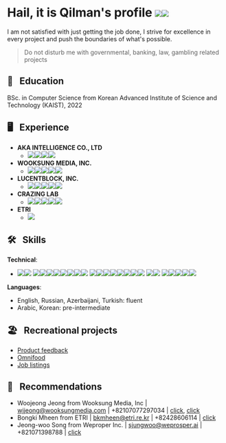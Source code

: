 # Hail, it is Qilman's profile [![](https://img.shields.io/badge/-LinkedIn-0A66C2?style=flat-square&logo=LinkedIn&logoColor=ffffff)](https://www.linkedin.com/in/gylmanbm/)<a href = "mailto:gylmanbm@gmail.com"><img src="https://img.shields.io/badge/-Gmail-EA4335?style=flat-square&logo=Gmail&logoColor=ffffff"/></a>



I am not satisfied with just getting the job done, I strive for excellence in every project and push the boundaries of what's possible.
> Do not disturb me with governmental, banking, law, gambling related projects
## :closed_book: &nbsp; Education

BSc. in Computer Science from Korean Advanced Institute of Science and Technology (KAIST), 2022

## :desktop_computer: &nbsp; Experience

- **AKA INTELLIGENCE CO., LTD** 
    - ![](https://img.shields.io/badge/-React-blue?style=flat-square&logo=react&logoColor=61DAFB)![](https://img.shields.io/badge/-SemanticUI-35BDB2?style=flat-square&logo=semanticuireact&logoColor=white)![](https://img.shields.io/badge/-Express-000000?style=flat-square&logo=express&logoColor=ffffff)![](https://img.shields.io/badge/-Node-339933?style=flat-square&logo=Node.js&logoColor=ffffff) 
- **WOOKSUNG MEDIA, INC.**
    - ![](https://img.shields.io/badge/-React-blue?style=flat-square&logo=react&logoColor=61DAFB)![](https://img.shields.io/badge/-Express-000000?style=flat-square&logo=express&logoColor=ffffff)![](https://img.shields.io/badge/-MongoDB-47A248?style=flat-square&logo=mongodb&logoColor=white)![](https://img.shields.io/badge/-Node-339933?style=flat-square&logo=Node&logoColor=ffffff)![](https://img.shields.io/badge/-MUI-007FFF?style=flat-square&logo=MUI&logoColor=ffffff)
- **LUCENTBLOCK, INC.**
    - ![](https://img.shields.io/badge/-React-blue?style=flat-square&logo=react&logoColor=61DAFB)![](https://img.shields.io/badge/-Redux-764ABC?style=flat-square&logo=redux&logoColor=white)![](https://img.shields.io/badge/-Redux%20Saga-999999?style=flat-square&logo=Redux-Saga&logoColor=ffffff)![](https://img.shields.io/badge/-Flutter-02569B?style=flat-square&logo=Flutter&logoColor=ffffff)![](https://img.shields.io/badge/-Styled%20Components-DB7093?style=flat-square&logo=styled-components&logoColor=ffffff)
- **CRAZING LAB**
    - ![](https://img.shields.io/badge/-TensorFlow%201.13.1-FF6F00?style=flat-square&logo=TensorFlow&logoColor=ffffff)![](https://img.shields.io/badge/-Tensorflow%20Object%20Detection%20API-FF6F00?style=flat-square&logo=TensorFlow&logoColor=ffffff)![](https://img.shields.io/badge/-COCO%20Dataset-green?style=flat-square)![](https://img.shields.io/badge/-Docker-2496ED?style=flat-square&logo=Docker&logoColor=ffffff)![](https://img.shields.io/badge/-EC2-darkred?style=flat-square)
- **ETRI**
    - ![](https://img.shields.io/badge/-C++-00599C?style=flat-square&logo=cplusplus&logoColor=ffffff)


## :hammer_and_wrench: &nbsp; Skills

**Technical**:
- ![](https://img.shields.io/badge/-HTML5-E34F26?style=flat-square&logo=HTML5&logoColor=ffffff)![](https://img.shields.io/badge/-CSS3-1572B6?style=flat-square&logo=CSS3&logoColor=ffffff)
![](https://img.shields.io/badge/-JavaScript-F7DF1E?style=flat-square&logo=JavaScript&logoColor=ffffff)![](https://img.shields.io/badge/-TypeScript-3178C6?style=flat-square&logo=typescript&logoColor=white)![](https://img.shields.io/badge/-React-blue?style=flat-square&logo=react&logoColor=61DAFB)![](https://img.shields.io/badge/-Redux-764ABC?style=flat-square&logo=redux&logoColor=white)![](https://img.shields.io/badge/-Redux%20Toolkit-231ABC?style=flat-square&logo=redux&logoColor=white)![](https://img.shields.io/badge/-ContextAPI-grey?style=flat-square)![](https://img.shields.io/badge/-MUI-007FFF?style=flat-square&logo=MUI&logoColor=ffffff)![](https://img.shields.io/badge/-Styled%20Components-DB7093?style=flat-square&logo=styled-components&logoColor=ffffff)
 ![](https://img.shields.io/badge/-CSS%20Modules-lightgrey?style=flat-square&logo=CSSModules&logoColor=black)![](https://img.shields.io/badge/-Fabric.js-pink?style=flat-square)![](https://img.shields.io/badge/-ReDOM-pink?style=flat-square)![](https://img.shields.io/badge/-Node.js-339933?style=flat-square&logo=Node.js&logoColor=ffffff)![](https://img.shields.io/badge/-Express-000000?style=flat-square&logo=express&logoColor=ffffff)![](https://img.shields.io/badge/-Mongoose-green?style=flat-square)![](https://img.shields.io/badge/-Python-3776AB?style=flat-square&logo=Python&logoColor=ffffff)![](https://img.shields.io/badge/-C%20language-A8B9CC?style=flat-square&logo=C&logoColor=ffffff)
 ![](https://img.shields.io/badge/-Assembler-black?style=flat-square)![](https://img.shields.io/badge/-Pascal-blue?style=flat-square)
 ![](https://img.shields.io/badge/-BlackBox%20testing-black?style=flat-square)![](https://img.shields.io/badge/-UML-lightblue?style=flat-square)![](https://img.shields.io/badge/-Boundary%20Value%20Analysis-grey?style=flat-square)![](https://img.shields.io/badge/-Equivalence%20Partitioning%20Testing-pink?style=flat-square)![](https://img.shields.io/badge/-DRY%20KISS%20SOLID-orange?style=flat-square)

**Languages**:
- English, Russian, Azerbaijani, Turkish: fluent
- Arabic, Korean: pre-intermediate


## :beach_umbrella: &nbsp; Recreational projects
- [Product feedback](https://gylman-product-feedback.netlify.app/)
- [Omnifood](https://gylman-omnifood-react.netlify.app/)
- [Job listings](https://app.netlify.com/sites/gylman-job-listings/overview)

## :page_facing_up: &nbsp; Recommendations
- Woojeong Jeong from Wooksung Media, Inc | wjjeong@wooksungmedia.com | +82107077297034 | [click](https://drive.google.com/file/d/1QLb96-kXBJjXHTaMb8jngsnbMUnh_Brq/view), [click](https://drive.google.com/file/d/1HHiuEa8lD_fwjqeVRAM0pK5DQH849Iqv/view)
- Bongki Mheen from ETRI | bkmheen@etri.re.kr | +82428606114 | [click](https://drive.google.com/file/d/15MhbkteuzFfwTCMwTH4reMTcriB7nhgL/view)
- Jeong-woo Song from Weproper Inc. | sjungwoo@weprosper.ai | +821071398788 | [click](https://drive.google.com/file/d/1J2bNpVNcZHqOK-wJZUtlKqDq1UYpEsHP/view?usp=sharing)
